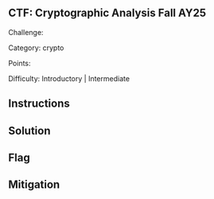 ## CTF: Cryptographic Analysis Fall AY25
Challenge: 

Category: crypto

Points:

Difficulty: Introductory | Intermediate

## Instructions


## Solution


## Flag


## Mitigation

